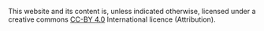 This website and its content is, unless indicated otherwise, licensed under a creative commons
[CC-BY 4.0](http://creativecommons.org/licenses/by/4.0/) International licence (Attribution).
